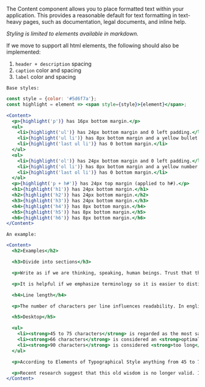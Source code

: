 The Content component allows you to place formatted text within your application.
This provides a reasonable default for text formatting in text-heavy pages, such as documentation, legal documents, and inline help.

_Styling is limited to elements available in markdown._

If we move to support all html elements, the following should also be implemented:

1. `header + description` spacing
1. `caption` color and spacing
1. `label` color and spacing

`Base styles:`

```jsx
const style = {color: '#5d6f7a'};
const highlight = element => <span style={style}>{element}</span>;

<Content>
  <p>{highlight('p')} has 16px bottom margin.</p>
  <ul>
    <li>{highlight('ul')} has 24px bottom margin and 0 left padding.</li>
    <li>{highlight('ul li')} has 8px bottom margin and a yellow bullet.</li>
    <li>{highlight('last ul li')} has 0 bottom margin.</li>
  </ul>
  <ol>
    <li>{highlight('ol')} has 24px bottom margin and 0 left padding.</li>
    <li>{highlight('ol li')} has 8px bottom margin and a yellow number.</li>
    <li>{highlight('last ol li')} has 0 bottom margin.</li>
  </ol>
  <p>{highlight('p + h#')} has 24px top margin (applied to h#).</p>
  <h1>{highlight('h1')} has 24px bottom margin.</h1>
  <h2>{highlight('h2')} has 24px bottom margin.</h2>
  <h3>{highlight('h3')} has 24px bottom margin.</h3>
  <h4>{highlight('h4')} has 8px bottom margin.</h4>
  <h5>{highlight('h5')} has 8px bottom margin.</h5>
  <h6>{highlight('h6')} has 8px bottom margin.</h6>
</Content>
```

`An example:`

```jsx
<Content>
  <h2>Examples</h2>

  <h3>Divide into sections</h3>

  <p>Write as if we are thinking, speaking, human beings. Trust that there is another human out there, on the other side of the screen, using our products. They are desperately eager to understand what we want to tell them. Let us make that as clear as possible.</p>

  <p>It is helpful if we emphasize terminology so it is easier to distinguish from other forms of content. For example, a set of <em>tasks</em> can be combined into a <em>plan</em> when using <a>Bolt</a>.</p>

  <h4>Line length</h4>

  <p>The number of characters per line influences readability. In english, the following guidelines are considered the easiest to understand.</p>

  <h5>Desktop</h5>

  <ul>
    <li><strong>45 to 75 characters</strong> is regarded as the most satisfactory line length.</li>
    <li><strong>66 characters</strong> is considered an <strong>optimal</strong> line length though longer is ok.</li>
    <li><strong>90 characters</strong> is considered <strong>too long</strong> and makes it difficult to traverse text from line to line.</li>
  </ul>

  <p>According to Elements of Typographical Style anything from 45 to 75 characters is widely-regarded as a satisfactory length of line for a single-column page set in a serifed text face in a text size. The 66-character line (counting both letters and spaces) is widely regarded as ideal.</p>

  <p>Recent research suggest that this old wisdom is no longer valid. In some studies user's have signaled that 90 characters is preferred, thus our 90 character maximum.</p>
</Content>
```

